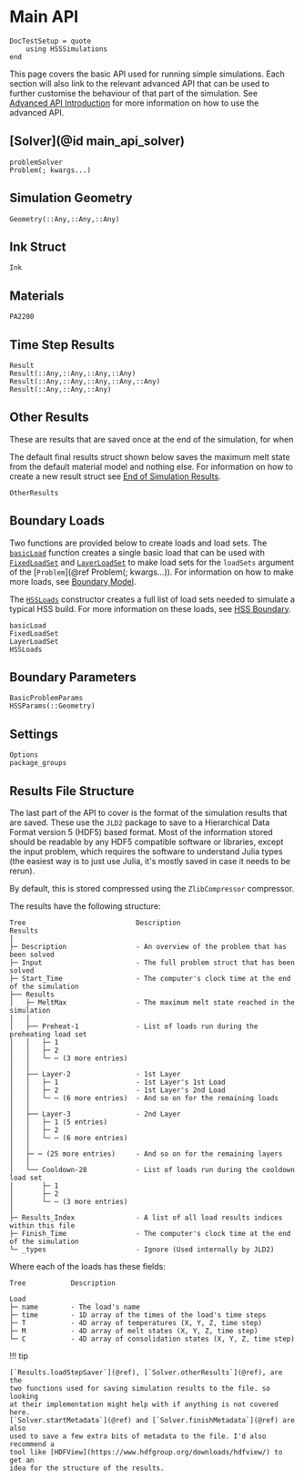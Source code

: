 # Main API

```@meta
DocTestSetup = quote
    using HSSSimulations
end
```

This page covers the basic API used for running simple simulations. Each
section will also link to the relevant advanced API that can be used to further
customise the behaviour of that part of the simulation. See [Advanced API
Introduction](@ref) for more information on how to use the advanced API.

## [Solver](@id main_api_solver)

```@docs
problemSolver
Problem(; kwargs...)
```

## Simulation Geometry

```@docs
Geometry(::Any,::Any,::Any)
```

## Ink Struct

```@docs
Ink
```

## Materials

```@docs
PA2200
```

## Time Step Results

```@docs
Result
Result(::Any,::Any,::Any,::Any)
Result(::Any,::Any,::Any,::Any,::Any)
Result(::Any,::Any,::Any)
```

## Other Results

These are results that are saved once at the end of the simulation, for when

The default final results struct shown below saves the maximum melt state from
the default material model and nothing else. For information on how to create a
new result struct see [End of Simulation Results](@ref).

```@docs
OtherResults
```

## Boundary Loads

Two functions are provided below to create loads and load sets. The
[`basicLoad`](@ref) function creates a single basic load that can be used
with [`FixedLoadSet`](@ref) and [`LayerLoadSet`](@ref) to make load sets for
the `loadSets` argument of the [`Problem`](@ref Problem(; kwargs...)). For
information on how to make more loads, see [Boundary Model](@ref).

The [`HSSLoads`](@ref) constructor creates a full list of load sets needed to
simulate a typical HSS build. For more information on these loads, see [HSS
Boundary](@ref).

```@docs
basicLoad
FixedLoadSet
LayerLoadSet
HSSLoads
```

## Boundary Parameters

```@docs
BasicProblemParams
HSSParams(::Geometry)
```

## Settings

```@docs
Options
package_groups
```

## Results File Structure

The last part of the API to cover is the format of the simulation results that
are saved. These use the `JLD2` package to save to a Hierarchical Data Format
version 5 (HDF5) based format. Most of the information stored should be readable
by any HDF5 compatible software or libraries, except the input problem, which
requires the software to understand Julia types (the easiest way is to just use
Julia, it's mostly saved in case it needs to be rerun).

By default, this is stored compressed using the `ZlibCompressor` compressor.

The results have the following structure:

```text
Tree                           Description
Results
│
├─ Description                 - An overview of the problem that has been solved
├─ Input                       - The full problem struct that has been solved
├─ Start_Time                  - The computer's clock time at the end of the simulation
├── Results
│   ├─ MeltMax                 - The maximum melt state reached in the simulation
│   │
│   ├── Preheat-1              - List of loads run during the preheating load set
│   │   ├─ 1
│   │   ├─ 2
│   │   └─ ⋯ (3 more entries)
│   │
│   ├── Layer-2                - 1st Layer
│   │   ├─ 1                   - 1st Layer's 1st Load
│   │   ├─ 2                   - 1st Layer's 2nd Load
│   │   └─ ⋯ (6 more entries)  - And so on for the remaining loads
│   │
│   ├── Layer-3                - 2nd Layer
│   │   ├─ 1 (5 entries)
│   │   ├─ 2
│   │   └─ ⋯ (6 more entries)
│   │
│   ├─ ⋯ (25 more entries)     - And so on for the remaining layers
│   │
│   └── Cooldown-28            - List of loads run during the cooldown load set
│       ├─ 1
│       ├─ 2
│       └─ ⋯ (3 more entries)
│
├─ Results_Index               - A list of all load results indices within this file
├─ Finish_Time                 - The computer's clock time at the end of the simulation
└─ _types                      - Ignore (Used internally by JLD2)
```

Where each of the loads has these fields:

```text
Tree           Description

Load
├─ name        - The load's name
├─ time        - 1D array of the times of the load's time steps
├─ T           - 4D array of temperatures (X, Y, Z, time step)
├─ M           - 4D array of melt states (X, Y, Z, time step)
└─ C           - 4D array of consolidation states (X, Y, Z, time step)
```

!!! tip
    
    [`Results.loadStepSaver`](@ref), [`Solver.otherResults`](@ref), are the
    two functions used for saving simulation results to the file. so looking
    at their implementation might help with if anything is not covered here.
    [`Solver.startMetadata`](@ref) and [`Solver.finishMetadata`](@ref) are also
    used to save a few extra bits of metadata to the file. I'd also recommend a
    tool like [HDFView](https://www.hdfgroup.org/downloads/hdfview/) to get an
    idea for the structure of the results.
